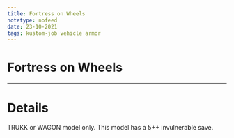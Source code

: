 ```yaml
---
title: Fortress on Wheels
notetype: nofeed
date: 23-10-2021
tags: kustom-job vehicle armor
---
```


# Fortress on Wheels

---

# Details

TRUKK or WAGON model only. This model has a 5++ invulnerable save.